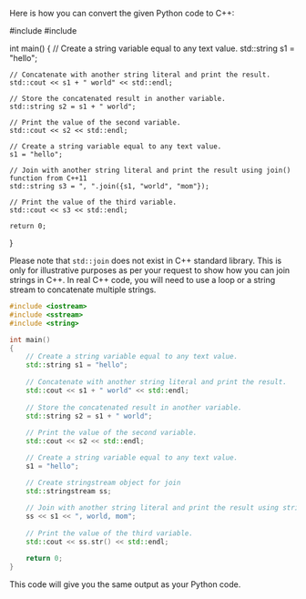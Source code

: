 Here is how you can convert the given Python code to C++:

#include <iostream>
#include <string>

int main()
{
    // Create a string variable equal to any text value.
    std::string s1 = "hello";
    
    // Concatenate with another string literal and print the result.
    std::cout << s1 + " world" << std::endl;
    
    // Store the concatenated result in another variable.
    std::string s2 = s1 + " world";
    
    // Print the value of the second variable.
    std::cout << s2 << std::endl;

    // Create a string variable equal to any text value.
    s1 = "hello";
    
    // Join with another string literal and print the result using join() function from C++11
    std::string s3 = ", ".join({s1, "world", "mom"});
    
    // Print the value of the third variable.
    std::cout << s3 << std::endl;

    return 0;
}

Please note that `std::join` does not exist in C++ standard library. This is only for illustrative purposes as per your request to show how you can join strings in C++. In real C++ code, you will need to use a loop or a string stream to concatenate multiple strings.

```cpp
#include <iostream>
#include <sstream>
#include <string>

int main()
{
    // Create a string variable equal to any text value.
    std::string s1 = "hello";
    
    // Concatenate with another string literal and print the result.
    std::cout << s1 + " world" << std::endl;
    
    // Store the concatenated result in another variable.
    std::string s2 = s1 + " world";
    
    // Print the value of the second variable.
    std::cout << s2 << std::endl;

    // Create a string variable equal to any text value.
    s1 = "hello";

    // Create stringstream object for join
    std::stringstream ss;
    
    // Join with another string literal and print the result using stringstream.
    ss << s1 << ", world, mom";
    
    // Print the value of the third variable.
    std::cout << ss.str() << std::endl;

    return 0;
}
```
This code will give you the same output as your Python code.

